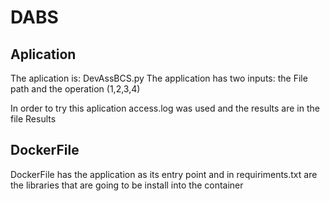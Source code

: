 # DABS

## Aplication

The aplication is: DevAssBCS.py
The application has two inputs: the File path and the operation (1,2,3,4)

In order to try this aplication access.log was used and the results are in the file Results

## DockerFile

DockerFile has the application as its entry point and in requiriments.txt are the libraries that are going to be install into the container
